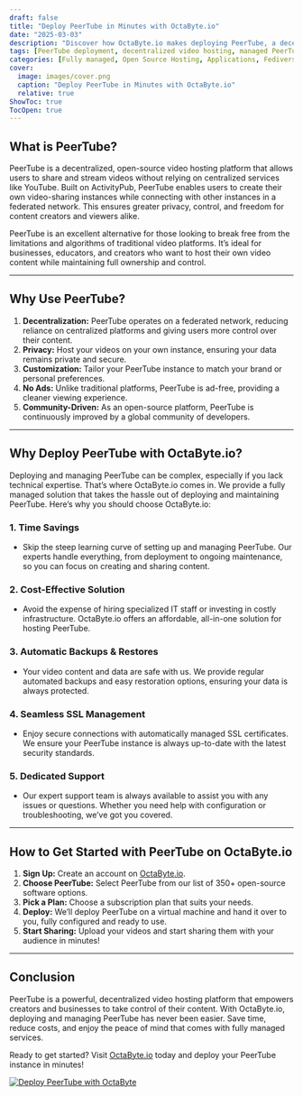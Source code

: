```yaml
---
draft: false
title: "Deploy PeerTube in Minutes with OctaByte.io"
date: "2025-03-03"
description: "Discover how OctaByte.io makes deploying PeerTube, a decentralized video hosting platform, quick and hassle-free. Save time, reduce costs, and enjoy fully managed services with automatic backups, SSL management, and expert support."
tags: [PeerTube deployment, decentralized video hosting, managed PeerTube, OctaByte, open-source software hosting, PeerTube benefits, managed open-source services, PeerTube setup, video hosting solutions]
categories: [Fully managed, Open Source Hosting, Applications, Fediverse]
cover:
  image: images/cover.png
  caption: "Deploy PeerTube in Minutes with OctaByte.io"
  relative: true
ShowToc: true
TocOpen: true
---
```



## What is PeerTube?

PeerTube is a decentralized, open-source video hosting platform that allows users to share and stream videos without relying on centralized services like YouTube. Built on ActivityPub, PeerTube enables users to create their own video-sharing instances while connecting with other instances in a federated network. This ensures greater privacy, control, and freedom for content creators and viewers alike.

PeerTube is an excellent alternative for those looking to break free from the limitations and algorithms of traditional video platforms. It’s ideal for businesses, educators, and creators who want to host their own video content while maintaining full ownership and control.

---

## Why Use PeerTube?

1. **Decentralization:** PeerTube operates on a federated network, reducing reliance on centralized platforms and giving users more control over their content.
2. **Privacy:** Host your videos on your own instance, ensuring your data remains private and secure.
3. **Customization:** Tailor your PeerTube instance to match your brand or personal preferences.
4. **No Ads:** Unlike traditional platforms, PeerTube is ad-free, providing a cleaner viewing experience.
5. **Community-Driven:** As an open-source platform, PeerTube is continuously improved by a global community of developers.

---

## Why Deploy PeerTube with OctaByte.io?

Deploying and managing PeerTube can be complex, especially if you lack technical expertise. That’s where OctaByte.io comes in. We provide a fully managed solution that takes the hassle out of deploying and maintaining PeerTube. Here’s why you should choose OctaByte.io:

### 1. **Time Savings**
   - Skip the steep learning curve of setting up and managing PeerTube. Our experts handle everything, from deployment to ongoing maintenance, so you can focus on creating and sharing content.

### 2. **Cost-Effective Solution**
   - Avoid the expense of hiring specialized IT staff or investing in costly infrastructure. OctaByte.io offers an affordable, all-in-one solution for hosting PeerTube.

### 3. **Automatic Backups & Restores**
   - Your video content and data are safe with us. We provide regular automated backups and easy restoration options, ensuring your data is always protected.

### 4. **Seamless SSL Management**
   - Enjoy secure connections with automatically managed SSL certificates. We ensure your PeerTube instance is always up-to-date with the latest security standards.

### 5. **Dedicated Support**
   - Our expert support team is always available to assist you with any issues or questions. Whether you need help with configuration or troubleshooting, we’ve got you covered.

---

## How to Get Started with PeerTube on OctaByte.io

1. **Sign Up:** Create an account on [OctaByte.io](https://octabyte.io).
2. **Choose PeerTube:** Select PeerTube from our list of 350+ open-source software options.
3. **Pick a Plan:** Choose a subscription plan that suits your needs.
4. **Deploy:** We’ll deploy PeerTube on a virtual machine and hand it over to you, fully configured and ready to use.
5. **Start Sharing:** Upload your videos and start sharing them with your audience in minutes!

---

## Conclusion

PeerTube is a powerful, decentralized video hosting platform that empowers creators and businesses to take control of their content. With OctaByte.io, deploying and managing PeerTube has never been easier. Save time, reduce costs, and enjoy the peace of mind that comes with fully managed services.

Ready to get started? Visit [OctaByte.io](https://octabyte.io) today and deploy your PeerTube instance in minutes!

[![Deploy PeerTube with OctaByte](/images/deploy-on-octabyte.png)](https://octabyte.io/fully-managed-open-source-services/applications/fediverse/peertube)